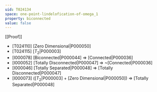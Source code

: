 ```yaml
---
uid: T024134
space: one-point-lindelofication-of-omega_1
property: biconnected
value: false
---
```

[[Proof]]

* [T024110] [Zero Dimensional|P000050]
* [T024115] [$T_2$|P000003]
* [I000078] [Biconnected|P000044] => [Connected|P000036]
* [I000052] [Totally Disconnected|P000047] => ~[Connected|P000036]
* [I000046] [Totally Separated|P000048] => [Totally Disconnected|P000047]
* [I000073] ([$T_2$|P000003] + [Zero Dimensional|P000050]) => [Totally Separated|P000048]

